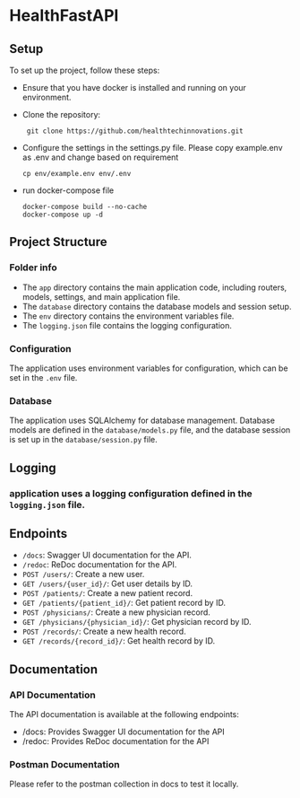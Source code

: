 # HealthFastAPI

## Setup

To set up the project, follow these steps:

- Ensure that you have docker is installed and running on your environment.
- Clone the repository: 
  ```
   git clone https://github.com/healthtechinnovations.git
  ```

- Configure the settings in the settings.py file. Please copy example.env as .env and change based on requirement
  ```
  cp env/example.env env/.env
  ```
- run docker-compose file 
  ```
  docker-compose build --no-cache
  docker-compose up -d
  ```

## Project Structure

### Folder info
- The `app` directory contains the main application code, including routers, models, settings, and main application file.
- The `database` directory contains the database models and session setup.
- The `env` directory contains the environment variables file.
- The `logging.json` file contains the logging configuration.

### Configuration
The application uses environment variables for configuration, which can be set in the `.env` file.

### Database
The application uses SQLAlchemy for database management. Database models are defined in the `database/models.py` file, and the database session is set up in the `database/session.py` file.

## Logging
### application uses a logging configuration defined in the `logging.json` file.


## Endpoints
- `/docs`: Swagger UI documentation for the API.
- `/redoc`: ReDoc documentation for the API.
- `POST /users/`: Create a new user.
- `GET /users/{user_id}/`: Get user details by ID.
- `POST /patients/`: Create a new patient record.
- `GET /patients/{patient_id}/`: Get patient record by ID.
- `POST /physicians/`: Create a new physician record.
- `GET /physicians/{physician_id}/`: Get physician record by ID.
- `POST /records/`: Create a new health record.
- `GET /records/{record_id}/`: Get health record by ID.


## Documentation

### API Documentation

The API documentation is available at the following endpoints:
- /docs: Provides Swagger UI documentation for the API
- /redoc: Provides ReDoc documentation for the API

### Postman Documentation
Please refer to the postman collection in docs to test it locally. 

